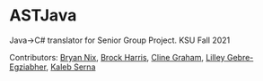 # ASTJava
Java->C# translator for Senior Group Project. KSU Fall 2021

Contributors:
[Bryan Nix](github.com/daqger),
[Brock Harris](github.com/tnbrock16),
[Cline Graham](github.com/cgraha41),
[Lilley Gebre-Egziabher](github.com/memenot),
[Kaleb Serna](github.com/Kserna03)

